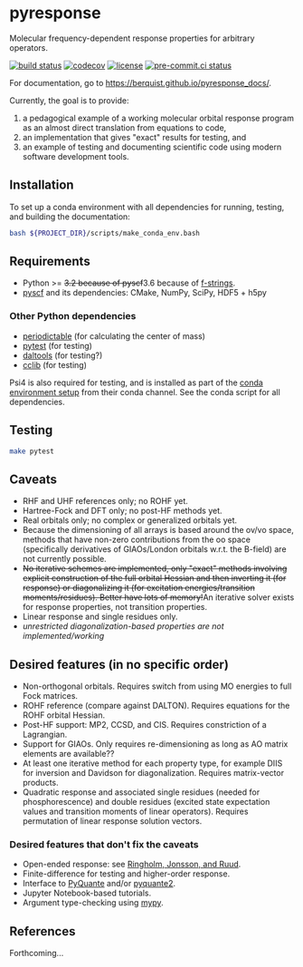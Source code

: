 # pyresponse

Molecular frequency-dependent response properties for arbitrary operators.

[![build status](https://github.com/berquist/pyresponse/actions/workflows/test.yml/badge.svg)](https://github.com/berquist/pyresponse/blob/master/.github/workflows/test.yml)
[![codecov](https://codecov.io/gh/berquist/pyresponse/branch/master/graph/badge.svg)](https://codecov.io/gh/berquist/pyresponse)
[![license](https://img.shields.io/badge/License-BSD%203--Clause-blue.svg?style=flat)](https://github.com/berquist/pyresponse/blob/master/LICENSE)
[![pre-commit.ci status](https://results.pre-commit.ci/badge/github/berquist/pyresponse/master.svg)](https://results.pre-commit.ci/latest/github/berquist/pyresponse/master)

For documentation, go to https://berquist.github.io/pyresponse_docs/.

Currently, the goal is to provide:

1. a pedagogical example of a working molecular orbital response program as an almost direct translation from equations to code,
2. an implementation that gives "exact" results for testing, and
3. an example of testing and documenting scientific code using modern software development tools.

## Installation

To set up a conda environment with all dependencies for running, testing, and building the documentation:

```bash
bash ${PROJECT_DIR}/scripts/make_conda_env.bash
```

## Requirements

* Python >= ~~3.2 because of pyscf~~3.6 because of [f-strings](https://cito.github.io/blog/f-strings/).
* [pyscf](https://github.com/sunqm/pyscf) and its dependencies: CMake, NumPy, SciPy, HDF5 + h5py

### Other Python dependencies

* [periodictable](https://github.com/pkienzle/periodictable) (for calculating the center of mass)
* [pytest](http://doc.pytest.org/en/latest/) (for testing)
* [daltools](https://github.com/vahtras/daltools) (for testing?)
* [cclib](https://github.com/cclib/cclib) (for testing)

Psi4 is also required for testing, and is installed as part of the [conda environment setup](scripts/make_conda_env.bash) from their conda channel. See the conda script for all dependencies.

## Testing

```bash
make pytest
```

## Caveats

* RHF and UHF references only; no ROHF yet.
* Hartree-Fock and DFT only; no post-HF methods yet.
* Real orbitals only; no complex or generalized orbitals yet.
* Because the dimensioning of all arrays is based around the ov/vo space, methods that have non-zero contributions from the oo space (specifically derivatives of GIAOs/London orbitals w.r.t. the B-field) are not currently possible.
* ~~No iterative schemes are implemented, only "exact" methods involving explicit construction of the full orbital Hessian and then inverting it (for response) or diagonalizing it (for excitation energies/transition moments/residues). Better have lots of memory!~~An iterative solver exists for response properties, not transition properties.
* Linear response and single residues only.
* _unrestricted diagonalization-based properties are not implemented/working_

## Desired features (in no specific order)

* Non-orthogonal orbitals. Requires switch from using MO energies to full Fock matrices.
* ROHF reference (compare against DALTON). Requires equations for the ROHF orbital Hessian.
* Post-HF support: MP2, CCSD, and CIS. Requires constriction of a Lagrangian.
* Support for GIAOs. Only requires re-dimensioning as long as AO matrix elements are available??
* At least one iterative method for each property type, for example DIIS for inversion and Davidson for diagonalization. Requires matrix-vector products.
* Quadratic response and associated single residues (needed for phosphorescence) and double residues (excited state expectation values and transition moments of linear operators). Requires permutation of linear response solution vectors.

### Desired features that don't fix the caveats

* Open-ended response: see [Ringholm, Jonsson, and Ruud](https://doi.org/10.1002/jcc.23533).
* Finite-difference for testing and higher-order response.
* Interface to [PyQuante](https://github.com/berquist/pyquante) and/or [pyquante2](https://github.com/rpmuller/pyquante2).
* Jupyter Notebook-based tutorials.
* Argument type-checking using [mypy](http://mypy-lang.org/).

## References

Forthcoming...

